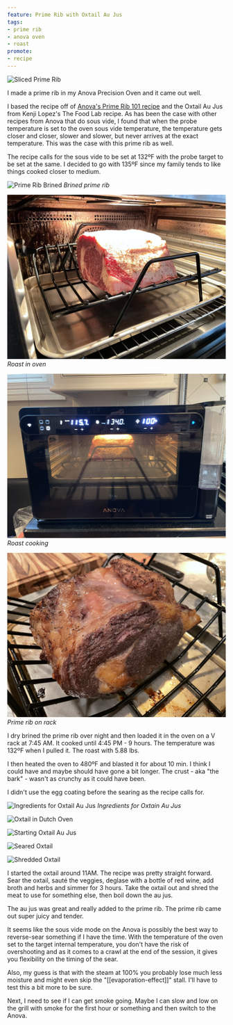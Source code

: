 ```yaml
---
feature: Prime Rib with Oxtail Au Jus
tags:
- prime rib
- anova oven
- roast
promote:
- recipe
---
```

![Sliced Prime Rib](/images/sliced-prime-rib.jpeg)

I made a prime rib in my Anova Precision Oven and it came out well.

I based the recipe off of [Anova's Prime Rib 101 recipe](https://oven.anovaculinary.com/recipe/htj4y1WPPA2sVoRlow1Y) and the Oxtail Au Jus from Kenji Lopez's The Food Lab recipe. As has been the case with other recipes from Anova that do sous vide, I found that when the probe temperature is set to the oven sous vide temperature, the temperature gets closer and closer, slower and slower, but never arrives at the exact temperature. This was the case with this prime rib as well.

The recipe calls for the sous vide to be set at 132ºF with the probe target to be set at the same. I decided to go with 135ºF since my family tends to like things cooked closer to medium.

![Prime Rib Brined](/images/brined-prime-rib.jpeg)
*Brined prime rib*

![Prime Rib on Rack in Anova Oven](/images/prime-rib-oven-rack.jpeg)
*Roast in oven*

![Prime Rib in Anova Oven](/images/prime-rib-anova.jpeg)
*Roast cooking*

![Prime Rib on Rack](/images/prime-rib-on-rack.jpeg)
*Prime rib on rack*

I dry brined the prime rib over night and then loaded it in the oven on a V rack at 7:45 AM. It cooked until 4:45 PM - 9 hours. The temperature was 132ºF when I pulled it. The roast with 5.88 lbs.

I then heated the oven to 480ºF and blasted it for about 10 min. I think I could have and maybe should have gone a bit longer. The crust - aka "the bark" - wasn't as crunchy as it could have been.

I didn't use the egg coating before the searing as the recipe calls for.

![Ingredients for Oxtail Au Jus](/images/oxtail-jus-ingredients.jpeg)
*Ingredients for Oxtain Au Jus*

![Oxtail in Dutch Oven](/images/oxtail-dutch-oven.jpeg)

![Starting Oxtail Au Jus](/images/oxtail-jus-start.jpeg)

![Seared Oxtail](/images/seared-oxtail.jpeg)

![Shredded Oxtail](/images/shredded-oxtail.jpeg)

I started the oxtail around 11AM. The recipe was pretty straight forward. Sear the oxtail, sauté the veggies, deglase with a bottle of red wine, add broth and herbs and simmer for 3 hours. Take the oxtail out and shred the meat to use for something else, then boil down the au jus.

The au jus was great and really added to the prime rib. The prime rib came out super juicy and tender.

It seems like the sous vide mode on the Anova is possibly the best way to reverse-sear something if I have the time. With the temperature of the oven set to the target internal temperature, you don't have the risk of overshooting and as it comes to a crawl at the end of the session, it gives you flexibility on the timing of the sear.

Also, my guess is that with the steam at 100% you probably lose much less moisture and might even skip the "[[evaporation-effect]]" stall. I'll have to test this a bit more to be sure.

Next, I need to see if I can get smoke going. Maybe I can slow and low on the grill with smoke for the first hour or something and then switch to the Anova.